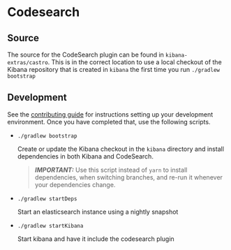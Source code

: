 # Codesearch

## Source

The source for the CodeSearch plugin can be found in `kibana-extras/castro`. This is in the correct location to use a local checkout of the Kibana repository that is created in `kibana` the first time you run `./gradlew bootstrap`

## Development

See the [contributing guide](./CONTRIBUTING.md) for instructions setting up your development environment. Once you have completed that, use the following scripts.

  - `./gradlew bootstrap`

    Create or update the Kibana checkout in the `kibana` directory and install dependencies in both Kibana and CodeSearch.

    > ***IMPORTANT:*** Use this script instead of `yarn` to install dependencies, when switching branches, and re-run it whenever your dependencies change.

  - `./gradlew startDeps`

    Start an elasticsearch instance using a nightly snapshot

  - `./gradlew startKibana`

    Start kibana and have it include the codesearch plugin